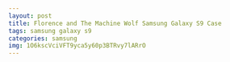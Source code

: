 ```yaml
---
layout: post
title: Florence and The Machine Wolf Samsung Galaxy S9 Case
tags: samsung galaxy s9
categories: samsung
img: 1O6kscVciVFT9yca5y60p3BTRvy7lARrO
---
```

